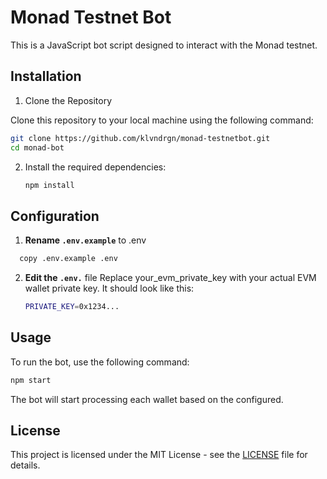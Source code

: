 # Monad Testnet Bot

This is a JavaScript bot script designed to interact with the Monad testnet.

## Installation

1. Clone the Repository

Clone this repository to your local machine using the following command:

```bash
git clone https://github.com/klvndrgn/monad-testnetbot.git
cd monad-bot
```

2. Install the required dependencies:

   ```bash
   npm install
   ```

## Configuration

1.  **Rename `.env.example`** to .env

```bash
  copy .env.example .env
```

2. **Edit the `.env.`** file
   Replace your_evm_private_key with your actual EVM wallet private key. It should look like this:
   ```bash
   PRIVATE_KEY=0x1234...
   ```

## Usage

To run the bot, use the following command:

```bash
npm start
```

The bot will start processing each wallet based on the configured.

## License

This project is licensed under the MIT License - see the [LICENSE](LICENSE) file for details.
